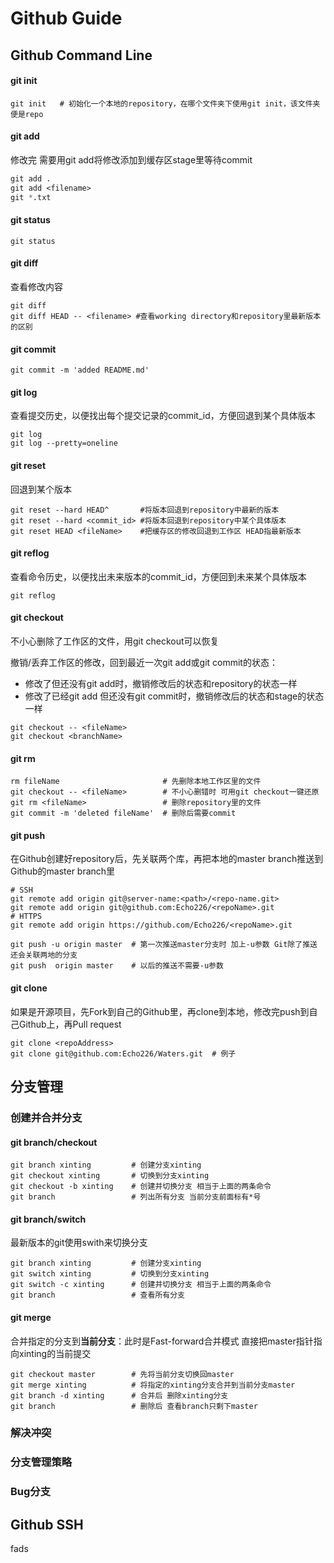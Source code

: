 # Github Guide



## Github Command Line

#### git init

```
git init   # 初始化一个本地的repository，在哪个文件夹下使用git init，该文件夹便是repo
```

#### git add

修改完 需要用git add将修改添加到缓存区stage里等待commit 

```commonlisp
git add .
git add <filename>
git *.txt
```

#### git status

```
git status
```

#### git diff 

查看修改内容

```
git diff
git diff HEAD -- <filename> #查看working directory和repository里最新版本的区别
```

#### git commit

```
git commit -m 'added README.md'
```

#### git log 

查看提交历史，以便找出每个提交记录的commit_id，方便回退到某个具体版本

```
git log
git log --pretty=oneline
```

#### git reset 

回退到某个版本

```
git reset --hard HEAD^       #将版本回退到repository中最新的版本
git reset --hard <commit_id> #将版本回退到repository中某个具体版本
git reset HEAD <fileName>    #把缓存区的修改回退到工作区 HEAD指最新版本
```

#### git reflog

查看命令历史，以便找出未来版本的commit_id，方便回到未来某个具体版本

```
git reflog
```

#### git checkout

不小心删除了工作区的文件，用git checkout可以恢复

撤销/丢弃工作区的修改，回到最近一次git add或git commit的状态：

- 修改了但还没有git add时，撤销修改后的状态和repository的状态一样
- 修改了已经git add 但还没有git commit时，撤销修改后的状态和stage的状态一样

```
git checkout -- <fileName>
git checkout <branchName>
```

#### git rm

```
rm fileName                       # 先删除本地工作区里的文件
git checkout -- <fileName>        # 不小心删错时 可用git checkout一键还原
git rm <fileName>                 # 删除repository里的文件
git commit -m 'deleted fileName'  # 删除后需要commit
```

#### git push

在Github创建好repository后，先关联两个库，再把本地的master branch推送到Github的master branch里

```
# SSH
git remote add origin git@server-name:<path>/<repo-name.git>
git remote add origin git@github.com:Echo226/<repoName>.git
# HTTPS
git remote add origin https://github.com/Echo226/<repoName>.git  
```

```
git push -u origin master  # 第一次推送master分支时 加上-u参数 Git除了推送 还会关联两地的分支
git push  origin master    # 以后的推送不需要-u参数
```

#### git clone

如果是开源项目，先Fork到自己的Github里，再clone到本地，修改完push到自己Github上，再Pull request

```
git clone <repoAddress>
git clone git@github.com:Echo226/Waters.git  # 例子
```



## 分支管理

### 创建并合并分支

#### git branch/checkout

```
git branch xinting         # 创建分支xinting
git checkout xinting       # 切换到分支xinting
git checkout -b xinting    # 创建并切换分支 相当于上面的两条命令
git branch                 # 列出所有分支 当前分支前面标有*号
```

#### git branch/switch

最新版本的git使用swith来切换分支

```
git branch xinting         # 创建分支xinting
git switch xinting         # 切换到分支xinting
git switch -c xinting      # 创建并切换分支 相当于上面的两条命令
git branch                 # 查看所有分支
```

#### git merge

合并指定的分支到**当前分支**：此时是Fast-forward合并模式 直接把master指针指向xinting的当前提交

```
git checkout master        # 先将当前分支切换回master
git merge xinting          # 将指定的xinting分支合并到当前分支master
git branch -d xinting      # 合并后 删除xinting分支
git branch                 # 删除后 查看branch只剩下master
```



### 解决冲突

### 分支管理策略

### Bug分支









## Github SSH





fads 



















